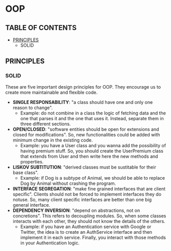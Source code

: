 # OOP

## TABLE OF CONTENTS

- [PRINCIPLES](#principles)
    - SOLID

<a name="principles" />

## PRINCIPLES

### SOLID

These are five important design principles for OOP. They encourage us to create more maintainable and flexible code.

- **SINGLE RESPONSABILITY**: "a class should have one and only one reason to change".
    - Example: do not combine in a class the logic of fetching data and the one that parses it and the one that uses it. Instead, separate them in three different sections.
- **OPEN/CLOSED**: "software entities should be open for extensions and closed for modifications". So, new functionalities could be added with minimum change in the existing code.
    - Example: you have a User class and you wanna add the possibility of having premium stuff. So, you should create the UserPremium class that extends from User and then write here the new methods and properties.
- **LISKOV SUBTITUTION**: "derived classes must be sustitable for their base class".
    - Example: if Dog is a subtype of Animal, we should be able to replace Dog by Animal without crashing the program.
- **INTERFACE SEGREGATION**: "make fine grained interfaces that are client specific". Clients should not be forced to implement interfaces they do notuse. So, many client specific interfaces are better than one big general interface.
- **DEPENDENCY INVERSION**: "depend on abstractions, not on concretions". This refers to decoupling modules. So, when some classes interacts with each other, they should not know the details of the others.
    - Example: if you have an Authentication service with Google or Twitter, the idea is to create an AuthService interface and then implement it in each service. Finally, you interact with those methods in  your Authentication logic.
